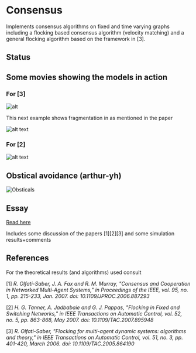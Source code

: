 # Consensus
Implements consensus algorithms on fixed and time varying graphs including a flocking based
consensus algorithm (velocity matching) and a general flocking algorithm based
on the framework in [3]. 

## Status

## Some movies showing the models in action

### For [3] 

![alt](https://github.com/harveydevereux/Consensus/blob/master/Data/Flock_no_fragment.gif)
   
This next example shows fragmentation in as mentioned in the paper
  
![alt text](https://github.com/harveydevereux/Consensus/blob/master/Data/Flock_fragment.gif)
  
### For [2] 
    
![alt text](https://github.com/harveydevereux/Consensus/blob/master/Data/movie.gif)

## Obstical avoidance (arthur-yh)

![Obsticals](https://github.com/harveydevereux/Consensus/blob/master/Data/arthur-yh-obstical-example.gif)

## Essay 

[Read here](https://github.com/harveydevereux/Consensus/blob/master/consensus-complex-networks.pdf)

Includes some discussion of the papers [1][2][3] and some simulation results+comments

## References

For the theoretical results (and algorithms) used consult 

[1] *R. Olfati-Saber, J. A. Fax and R. M. Murray, "Consensus and Cooperation in Networked Multi-Agent Systems," in Proceedings of the IEEE, vol. 95, no. 1, pp. 215-233, Jan. 2007.
doi: 10.1109/JPROC.2006.887293*

[2] *H. G. Tanner, A. Jadbabaie and G. J. Pappas, "Flocking in Fixed and Switching Networks," in IEEE Transactions on Automatic Control, vol. 52, no. 5, pp. 863-868, May 2007.
doi: 10.1109/TAC.2007.895948*

[3] *R. Olfati-Saber, "Flocking for multi-agent dynamic systems: algorithms and theory," in IEEE Transactions on Automatic Control, vol. 51, no. 3, pp. 401-420, March 2006.
doi: 10.1109/TAC.2005.864190*
